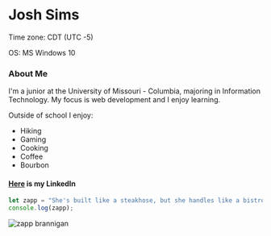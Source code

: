 # Josh Sims
Time zone: CDT (UTC -5)

OS: MS Windows 10

### About Me
I'm a junior at the University of Missouri - Columbia, majoring in Information Technology. My focus is web development and I enjoy learning.

Outside of school I enjoy:
* Hiking
* Gaming
* Cooking
* Coffee
* Bourbon

#### [Here](https://www.linkedin.com/in/joshua-sims-64a61512b/) is my LinkedIn
```javascript
let zapp = "She's built like a steakhose, but she handles like a bistro";
console.log(zapp);
```
![zapp brannigan](https://www.cardboardrepublic.com/wp-content/uploads/2014/09/Zapp-Brannigan.jpg)
